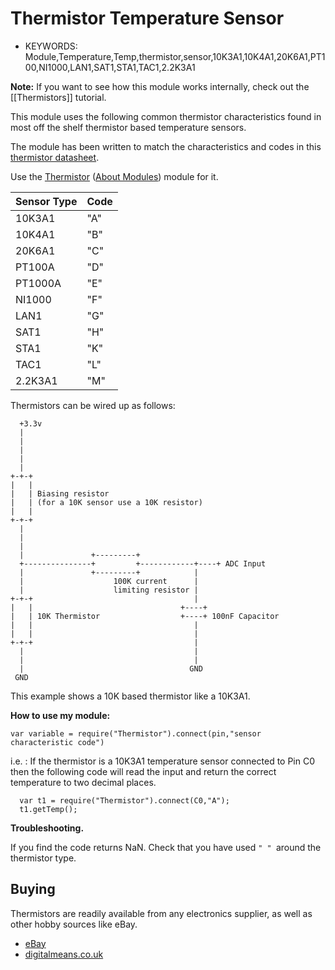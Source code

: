 <!--- Copyright (c) 2014 Peter Clarke. See the file LICENSE for copying permission. -->
Thermistor Temperature Sensor
=====================

* KEYWORDS: Module,Temperature,Temp,thermistor,sensor,10K3A1,10K4A1,20K6A1,PT100,NI1000,LAN1,SAT1,STA1,TAC1,2.2K3A1

**Note:** If you want to see how this module works internally, check out the [[Thermistors]] tutorial.

This module uses the following common thermistor characteristics found in most off the shelf thermistor based temperature sensors.

The module has been written to match the characteristics and codes in this [thermistor datasheet](https://www.sontay.com/media/specs/Thermistor_Types_and_Compatibility_Charts.pdf).

Use the [Thermistor](/modules/Thermistor.js) ([About Modules](/Modules)) module for it.

| Sensor Type | Code |
| ----------  | ---- |
| 10K3A1      |  "A" |
| 10K4A1      |  "B" |
| 20K6A1      |  "C" |
| PT100A      |  "D" |
| PT1000A     |  "E" |
| NI1000      |  "F" |
| LAN1        |  "G" |
| SAT1        |  "H" |
| STA1        |  "K" |
| TAC1        |  "L" |
| 2.2K3A1     |  "M" |

Thermistors can be wired up as follows:

```
  +3.3v                                                  
  |                                                      
  |                                                      
  |                                                      
  |                                                      
  |                                                      
+-+-+                                                    
|   |                                                    
|   | Biasing resistor                                   
|   | (for a 10K sensor use a 10K resistor)              
|   |                                                    
+-+-+                                                    
  |                                                      
  |                                                      
  |                                                      
  |               +---------+                            
  +---------------+         +------------+----+ ADC Input
  |               +---------+            |               
  |                    100K current      |               
  |                    limiting resistor |               
+-+-+                                    |               
|   |                                 +----+             
|   | 10K Thermistor                  +----+ 100nF Capacitor            
|   |                                    |               
|   |                                    |               
+-+-+                                    |               
  |                                      |               
  |                                      |               
  |                                     GND              
 GND                                                        
```
This example shows a 10K based thermistor like a 10K3A1.

**How to use my module:**

```
var variable = require("Thermistor").connect(pin,"sensor characteristic code")
```

i.e. : If the thermistor is a 10K3A1 temperature sensor connected to Pin C0 then the following code will read the input and return the correct temperature to two decimal places.

```
  var t1 = require("Thermistor").connect(C0,"A");
  t1.getTemp();
```

**Troubleshooting.**

If you find the code returns NaN.  Check that you have used ``" " ``around the thermistor type.


Buying
-----

Thermistors are readily available from any electronics supplier, as well as other hobby sources like eBay.
* [eBay](http://www.ebay.com/sch/i.html?_nkw=thermistor&_sacat=92074)
* [digitalmeans.co.uk](https://digitalmeans.co.uk/shop/index.php?route=product/search&tag=thermistor)
